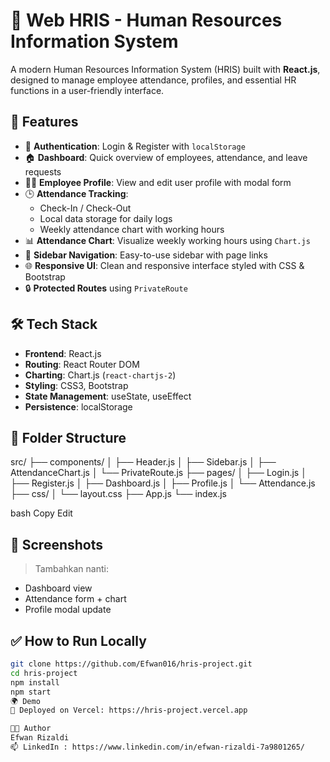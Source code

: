 # 💼 Web HRIS - Human Resources Information System

A modern Human Resources Information System (HRIS) built with **React.js**, designed to manage employee attendance, profiles, and essential HR functions in a user-friendly interface.

## 🚀 Features

- 🔐 **Authentication**: Login & Register with `localStorage`
- 🏠 **Dashboard**: Quick overview of employees, attendance, and leave requests
- 🧑‍💼 **Employee Profile**: View and edit user profile with modal form
- 🕒 **Attendance Tracking**:
  - Check-In / Check-Out
  - Local data storage for daily logs
  - Weekly attendance chart with working hours
- 📊 **Attendance Chart**: Visualize weekly working hours using `Chart.js`
- 🧭 **Sidebar Navigation**: Easy-to-use sidebar with page links
- 🌐 **Responsive UI**: Clean and responsive interface styled with CSS & Bootstrap
- 🔒 **Protected Routes** using `PrivateRoute`

## 🛠 Tech Stack

- **Frontend**: React.js
- **Routing**: React Router DOM
- **Charting**: Chart.js (`react-chartjs-2`)
- **Styling**: CSS3, Bootstrap
- **State Management**: useState, useEffect
- **Persistence**: localStorage

## 📁 Folder Structure
src/
├── components/
│ ├── Header.js
│ ├── Sidebar.js
│ ├── AttendanceChart.js
│ └── PrivateRoute.js
├── pages/
│ ├── Login.js
│ ├── Register.js
│ ├── Dashboard.js
│ ├── Profile.js
│ └── Attendance.js
├── css/
│ └── layout.css
├── App.js
└── index.js

bash
Copy
Edit

## 📸 Screenshots

> Tambahkan nanti:
- Dashboard view
- Attendance form + chart
- Profile modal update

## ✅ How to Run Locally

```bash
git clone https://github.com/Efwan016/hris-project.git
cd hris-project
npm install
npm start
🌍 Demo
🔗 Deployed on Vercel: https://hris-project.vercel.app

👨‍💻 Author
Efwan Rizaldi
📫 LinkedIn : https://www.linkedin.com/in/efwan-rizaldi-7a9801265/

